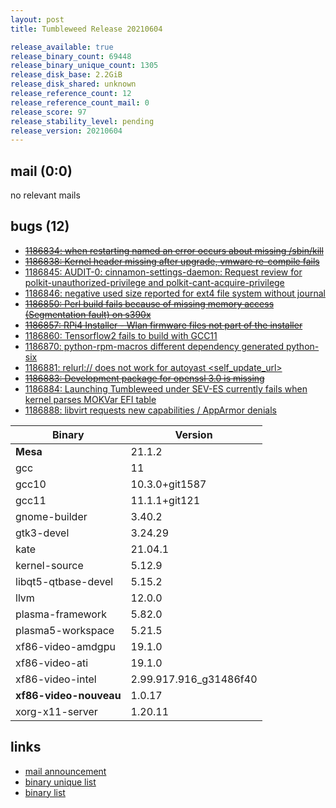 ```yaml
---
layout: post
title: Tumbleweed Release 20210604

release_available: true
release_binary_count: 69448
release_binary_unique_count: 1305
release_disk_base: 2.2GiB
release_disk_shared: unknown
release_reference_count: 12
release_reference_count_mail: 0
release_score: 97
release_stability_level: pending
release_version: 20210604
---
```


## mail (0:0)

no relevant mails

## bugs (12)

<!--more-->

- ~~[1186834: when restarting named an error occurs about missing /sbin/kill](https://bugzilla.opensuse.org/show_bug.cgi?id=1186834)~~
- ~~[1186838: Kernel header missing after upgrade, vmware re-compile fails](https://bugzilla.opensuse.org/show_bug.cgi?id=1186838)~~
- [1186845: AUDIT-0: cinnamon-settings-daemon: Request review for polkit-unauthorized-privilege and polkit-cant-acquire-privilege](https://bugzilla.opensuse.org/show_bug.cgi?id=1186845)
- [1186846: negative used size reported for ext4 file system without journal](https://bugzilla.opensuse.org/show_bug.cgi?id=1186846)
- ~~[1186850: Perl build fails because of missing memory access (Segmentation fault) on s390x](https://bugzilla.opensuse.org/show_bug.cgi?id=1186850)~~
- ~~[1186857: RPi4 Installer - Wlan firmware files not part of the installer](https://bugzilla.opensuse.org/show_bug.cgi?id=1186857)~~
- [1186860: Tensorflow2 fails to build with GCC11](https://bugzilla.opensuse.org/show_bug.cgi?id=1186860)
- [1186870: python-rpm-macros different dependency generated python-six](https://bugzilla.opensuse.org/show_bug.cgi?id=1186870)
- [1186881: relurl:// does not work for autoyast <self_update_url>](https://bugzilla.opensuse.org/show_bug.cgi?id=1186881)
- ~~[1186883: Development package for openssl 3.0 is missing](https://bugzilla.opensuse.org/show_bug.cgi?id=1186883)~~
- [1186884: Launching Tumbleweed under SEV-ES currently fails when kernel parses MOKVar EFI table](https://bugzilla.opensuse.org/show_bug.cgi?id=1186884)
- [1186888: libvirt requests new capabilities / AppArmor denials](https://bugzilla.opensuse.org/show_bug.cgi?id=1186888)

Binary | Version
--- | ---
**Mesa** | 21.1.2
gcc | 11
gcc10 | 10.3.0+git1587
gcc11 | 11.1.1+git121
gnome-builder | 3.40.2
gtk3-devel | 3.24.29
kate | 21.04.1
kernel-source | 5.12.9
libqt5-qtbase-devel | 5.15.2
llvm | 12.0.0
plasma-framework | 5.82.0
plasma5-workspace | 5.21.5
xf86-video-amdgpu | 19.1.0
xf86-video-ati | 19.1.0
xf86-video-intel | 2.99.917.916_g31486f40
**xf86-video-nouveau** | 1.0.17
xorg-x11-server | 1.20.11

## links

- [mail announcement](https://github.com/boombatower/tumbleweed-review/issues/10)
- [binary unique list](http://download.opensuse.org/history/20210604/rpm.unique.list)
- [binary list](http://download.opensuse.org/history/20210604/rpm.list)
